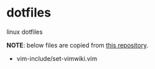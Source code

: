 # dotfiles
linux dotfiles

**NOTE**: below files are copied from [this repository](https://github.com/johngrib/dotfiles).

- vim-include/set-vimwiki.vim